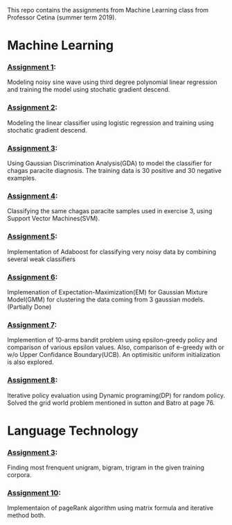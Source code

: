 This repo contains the assignments from Machine Learning class from Professor Cetina (summer term 2019).

# Machine Learning

### [Assignment 1](https://github.com/nilesh0109/ML_SoSe19/blob/master/ML_ex1.ipynb):
Modeling noisy sine wave using  third degree polynomial linear regression and training the model using stochatic gradient descend.


### [Assignment 2](https://github.com/nilesh0109/ML_SoSe19/blob/master/ML_ex2.ipynb):
Modeling the linear classifier using logistic regression and training using stochatic gradient descend.


### [Assignment 3](https://github.com/nilesh0109/ML_SoSe19/blob/master/ML_ex3.ipynb):
Using Gaussian Discrimination Analysis(GDA) to model the classifier for chagas paracite diagnosis. The training data is 30 positive and 30 negative examples.


### [Assignment 4](https://github.com/nilesh0109/ML_SoSe19/blob/master/ML_ex04.ipynb):
Classifying the same chagas paracite samples used in exercise 3, using Support Vector Machines(SVM).


### [Assignment 5](https://github.com/nilesh0109/ML_SoSe19/blob/master/ML_ex05.ipynb):
Implementation of Adaboost for classifying very noisy data by combining several weak classifiers


### [Assignment 6](https://github.com/nilesh0109/ML_SoSe19/blob/master/ML_ex06.ipynb):
Implemenation of Expectation-Maximization(EM) for Gaussian Mixture Model(GMM) for clustering the data coming from 3 gaussian models.(Partially Done)


### [Assignment 7](https://github.com/nilesh0109/ML_SoSe19/blob/master/ML_ex07_UCB.ipynb):
Implemention of 10-arms bandit problem using epsilon-greedy policy and comparison of various epsilon values.
Also, comparison of e-greedy with or w/o Upper Confidance Boundary(UCB). An optimisitic uniform initialization is also explored.


### [Assignment 8](https://github.com/nilesh0109/ML_SoSe19/blob/master/Ex08.ipynb):
Iterative policy evaluation using Dynamic programing(DP) for random policy. Solved the grid world problem mentioned in sutton and Batro at page 76.

# Language Technology

### [Assignment 3](https://github.com/nilesh0109/ML_SoSe19/blob/master/LT/LT_assignment3.py):
Finding most frenquent unigram, bigram, trigram in the given training corpora.

### [Assignment 10](https://github.com/nilesh0109/ML_SoSe19/blob/master/LT_assignment10.ipynb):
Implementaion of pageRank algorithm using matrix formula and iterative method both.




